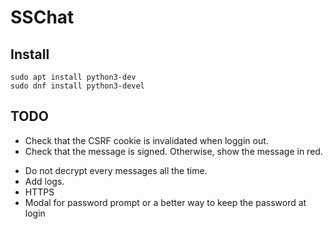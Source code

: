 # SSChat


## Install

```
sudo apt install python3-dev
sudo dnf install python3-devel
```


## TODO

<!-- - Encrypted localStorage to protect metadata from unconnected users: [SecurityJS](https://github.com/Parking-Master/SecurityJS.128#windowsecurestorage-api) -->
<!-- - Username in sign up form. -->
<!-- - Use IntexedDB instead of localStorage for message history -->
- Check that the CSRF cookie is invalidated when loggin out.
- Check that the message is signed. Otherwise, show the message in red.
<!-- - Show a hash of our public key and the one of our friends so make sure that chats are encrypted to the right person. -->
<!-- - Handle add/remove friends. -->
- Do not decrypt every messages all the time.
- Add logs.
- HTTPS
- Modal for password prompt or a better way to keep the password at login
